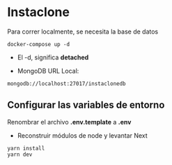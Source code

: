 # Instaclone
Para correr localmente, se necesita la base de datos
```
docker-compose up -d
```

* El -d, significa __detached__

* MongoDB URL Local:
```
mongodb://localhost:27017/instaclonedb
```

## Configurar las variables de entorno
Renombrar el archivo __.env.template__ a __.env__

* Reconstruir módulos de node y levantar Next
```
yarn install
yarn dev
```